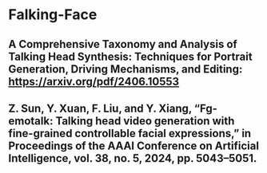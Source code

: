 # Falking-Face

## A Comprehensive Taxonomy and Analysis of Talking Head Synthesis: Techniques for Portrait Generation, Driving Mechanisms, and Editing: https://arxiv.org/pdf/2406.10553
## Z. Sun, Y. Xuan, F. Liu, and Y. Xiang, “Fg-emotalk: Talking head video generation with fine-grained controllable facial expressions,” in Proceedings of the AAAI Conference on Artificial Intelligence, vol. 38, no. 5, 2024, pp. 5043–5051.
